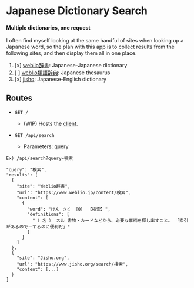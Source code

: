 # Japanese Dictionary Search

#### Multiple dictionaries, one request

I often find myself looking at the same handful of sites when looking up a Japanese word, so the plan with this app is to collect results from the following sites, and then display them all in one place.

1. [x] [weblio辞書](https://www.weblio.jp/): Japanese-Japanese dictionary
2. [ ] [weblio類語辞典](https://thesaurus.weblio.jp/): Japanese thesaurus
3. [x] [jisho](https://jisho.org/): Japanese-English dictionary

## Routes

- `GET /`
  - (WIP) Hosts the [client](https://github.com/colinthornton/japanese-multi-dictionary-search-client).

- `GET /api/search`
  - Parameters: query

```
Ex) /api/search?query=検索

"query": "検索",
"results": [
  {
    "site": "Weblio辞書",
    "url": "https://www.weblio.jp/content/検索",
    "content": [
      {
        "word": "けん さく ［0］ 【検索】",
        "definitions": [
          "（ 名 ） スル 書物・カードなどから、必要な事柄を探し出すこと。 「索引があるので－するのに便利だ」"
        ]
      }
    ]
  },
  {
    "site": "Jisho.org",
    "url": "https://www.jisho.org/search/検索",
    "content": [...]
  }
]
```
